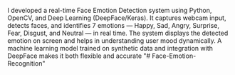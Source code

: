 I developed a real-time Face Emotion Detection system using Python, OpenCV, and Deep Learning (DeepFace/Keras). It captures webcam input, detects faces, and identifies 7 emotions — Happy, Sad, Angry, Surprise, Fear, Disgust, and Neutral — in real time. The system displays the detected emotion on screen and helps in understanding user mood dynamically. A machine learning model trained on synthetic data and integration with DeepFace makes it both flexible and accurate
"# Face-Emotion-Recognition" 

